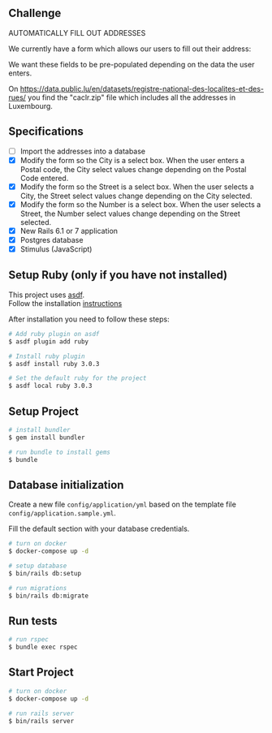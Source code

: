 ## Challenge

AUTOMATICALLY FILL OUT ADDRESSES

We currently have a form which allows our users to fill out their address:

We want these fields to be pre-populated depending on the data the user enters.

On https://data.public.lu/en/datasets/registre-national-des-localites-et-des-rues/ you find the "caclr.zip" file which includes all the addresses in Luxembourg.

## Specifications

- [ ] Import the addresses into a database
- [x] Modify the form so the City is a select box. When the user enters a Postal code, the City select values change depending on the Postal Code entered.
- [x] Modify the form so the Street is a select box. When the user selects a City, the Street select values change depending on the City selected.
- [x] Modify the form so the Number is a select box. When the user selects a Street, the Number select values change depending on the Street selected.
- [x] New Rails 6.1 or 7 application
- [x] Postgres database
- [x] Stimulus (JavaScript)

## Setup Ruby (only if you have not installed)

This project uses [asdf](https://asdf-vm.com/#/). \
Follow the installation [instructions](https://asdf-vm.com/#/core-manage-asdf?id=asdf)

After installation you need to follow these steps:

```bash
# Add ruby plugin on asdf
$ asdf plugin add ruby

# Install ruby plugin
$ asdf install ruby 3.0.3

# Set the default ruby for the project
$ asdf local ruby 3.0.3
```

## Setup Project

```bash
# install bundler
$ gem install bundler

# run bundle to install gems
$ bundle
```

## Database initialization

Create a new file `config/application/yml` based on the template file `config/application.sample.yml`.

Fill the default section with your database credentials.


```bash
# turn on docker
$ docker-compose up -d

# setup database
$ bin/rails db:setup

# run migrations
$ bin/rails db:migrate
```

## Run tests
```bash
# run rspec
$ bundle exec rspec
```

## Start Project
```bash
# turn on docker
$ docker-compose up -d

# run rails server
$ bin/rails server
```

